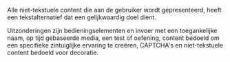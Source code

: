 <!-- @license CC0-1.0 -->

Alle niet-tekstuele content die aan de gebruiker wordt gepresenteerd, heeft een tekstalternatief dat een gelijkwaardig doel dient.

Uitzonderingen zijn bedieningselementen en invoer met een toegankelijke naam, op tijd gebaseerde media, een test of oefening, content bedoeld om een specifieke zintuiglijke ervaring te creëren, CAPTCHA's en niet-tekstuele content bedoeld voor decoratie.
